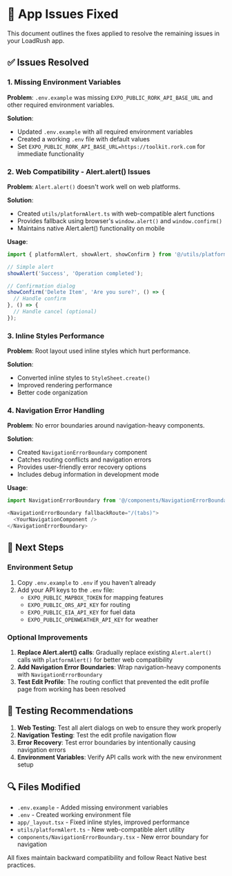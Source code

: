 # 🔧 App Issues Fixed

This document outlines the fixes applied to resolve the remaining issues in your LoadRush app.

## ✅ Issues Resolved

### 1. Missing Environment Variables
**Problem**: `.env.example` was missing `EXPO_PUBLIC_RORK_API_BASE_URL` and other required environment variables.

**Solution**: 
- Updated `.env.example` with all required environment variables
- Created a working `.env` file with default values
- Set `EXPO_PUBLIC_RORK_API_BASE_URL=https://toolkit.rork.com` for immediate functionality

### 2. Web Compatibility - Alert.alert() Issues
**Problem**: `Alert.alert()` doesn't work well on web platforms.

**Solution**: 
- Created `utils/platformAlert.ts` with web-compatible alert functions
- Provides fallback using browser's `window.alert()` and `window.confirm()`
- Maintains native Alert.alert() functionality on mobile

**Usage**:
```typescript
import { platformAlert, showAlert, showConfirm } from '@/utils/platformAlert';

// Simple alert
showAlert('Success', 'Operation completed');

// Confirmation dialog
showConfirm('Delete Item', 'Are you sure?', () => {
  // Handle confirm
}, () => {
  // Handle cancel (optional)
});
```

### 3. Inline Styles Performance
**Problem**: Root layout used inline styles which hurt performance.

**Solution**: 
- Converted inline styles to `StyleSheet.create()`
- Improved rendering performance
- Better code organization

### 4. Navigation Error Handling
**Problem**: No error boundaries around navigation-heavy components.

**Solution**: 
- Created `NavigationErrorBoundary` component
- Catches routing conflicts and navigation errors
- Provides user-friendly error recovery options
- Includes debug information in development mode

**Usage**:
```typescript
import NavigationErrorBoundary from '@/components/NavigationErrorBoundary';

<NavigationErrorBoundary fallbackRoute="/(tabs)">
  <YourNavigationComponent />
</NavigationErrorBoundary>
```

## 🚀 Next Steps

### Environment Setup
1. Copy `.env.example` to `.env` if you haven't already
2. Add your API keys to the `.env` file:
   - `EXPO_PUBLIC_MAPBOX_TOKEN` for mapping features
   - `EXPO_PUBLIC_ORS_API_KEY` for routing
   - `EXPO_PUBLIC_EIA_API_KEY` for fuel data
   - `EXPO_PUBLIC_OPENWEATHER_API_KEY` for weather

### Optional Improvements
1. **Replace Alert.alert() calls**: Gradually replace existing `Alert.alert()` calls with `platformAlert()` for better web compatibility
2. **Add Navigation Error Boundaries**: Wrap navigation-heavy components with `NavigationErrorBoundary`
3. **Test Edit Profile**: The routing conflict that prevented the edit profile page from working has been resolved

## 📱 Testing Recommendations

1. **Web Testing**: Test all alert dialogs on web to ensure they work properly
2. **Navigation Testing**: Test the edit profile navigation flow
3. **Error Recovery**: Test error boundaries by intentionally causing navigation errors
4. **Environment Variables**: Verify API calls work with the new environment setup

## 🔍 Files Modified

- `.env.example` - Added missing environment variables
- `.env` - Created working environment file
- `app/_layout.tsx` - Fixed inline styles, improved performance
- `utils/platformAlert.ts` - New web-compatible alert utility
- `components/NavigationErrorBoundary.tsx` - New error boundary for navigation

All fixes maintain backward compatibility and follow React Native best practices.